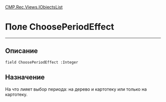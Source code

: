 ﻿---
Link: CMP.Rec.Views.IObjectsList.@ChoosePeriodEffect
---

<!---  Навигация
[Имя проекта](#) :
-->
[CMP.Rec.Views.IObjectsList](Default)

# Поле ChoosePeriodEffect
---

## Описание

    field ChoosePeriodEffect :Integer

<!--
## Аргументы{#Args}

### Аргумент1

Описание аргумента 1
-->

## Назначение

На что лияет выбор периода: на дерево и картотеку или только на картотеку.

<!--
## Пример

    ChoosePeriodEffect...
-->

